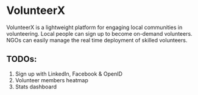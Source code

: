 # VolunteerX

VolunteerX is a lightweight platform for engaging local communities in volunteering.
Local people can sign up to become on-demand volunteers.
NGOs can easily manage the real time deployment of skilled volunteers.

## TODOs:

1) Sign up with LinkedIn, Facebook & OpenID
2) Volunteer members heatmap
3) Stats dashboard
